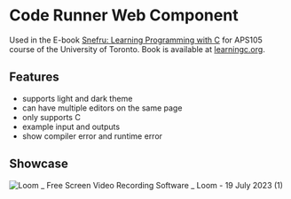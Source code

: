 # Code Runner Web Component
Used in the E-book [Snefru: Learning Programming with C](https://github.com/salma-emara/aps105-book) for APS105 course of the University of Toronto. Book is available at [learningc.org](learningc.org).

## Features
- supports light and dark theme
- can have multiple editors on the same page
- only supports C
- example input and outputs
- show compiler error and runtime error

## Showcase
![Loom _ Free Screen  Video Recording Software _ Loom - 19 July 2023 (1)](https://github.com/yvonne-yang/Code-Runner-Web-Component/assets/60620007/e3846b41-9d3b-4641-b684-c44d3e9c0c52)
